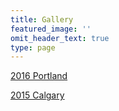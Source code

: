 ```yaml
---
title: Gallery
featured_image: ''
omit_header_text: true
type: page
---
```


[2016 Portland](2016-portland)

[2015 Calgary](2015-calgary)